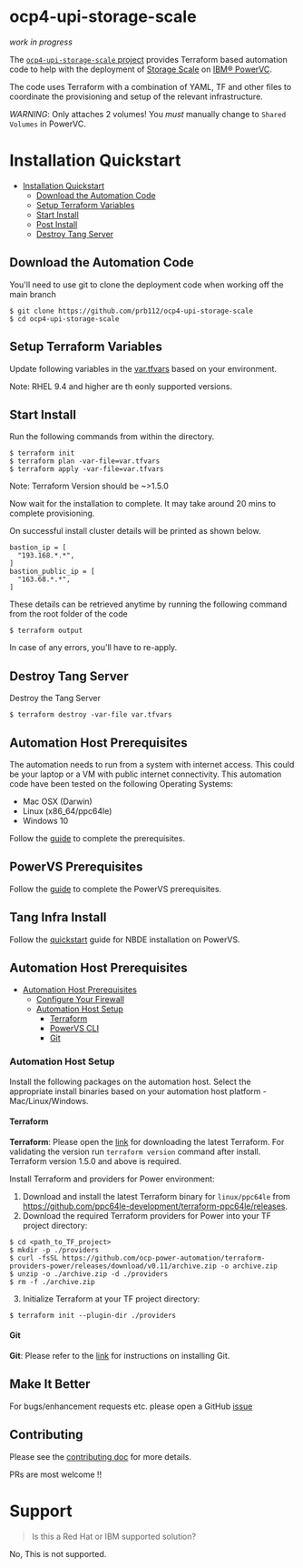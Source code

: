 # ocp4-upi-storage-scale

*work in progress*

The [`ocp4-upi-storage-scale` project](https://github.com/IBM/ocp4-upi-storage-scale) provides Terraform based automation code to help with the deployment of [Storage Scale](https://github.com/linux-system-roles/nbde_server) on [IBM® PowerVC](https://www.ibm.com/products/powervc).

The code uses Terraform with a combination of YAML, TF and other files to coordinate the provisioning and setup of the relevant infrastructure.

*WARNING*: Only attaches 2 volumes! You *must* manually change to `Shared Volumes` in PowerVC.

# Installation Quickstart

- [Installation Quickstart](#installation-quickstart)
    - [Download the Automation Code](#download-the-automation-code)
    - [Setup Terraform Variables](#setup-terraform-variables)
    - [Start Install](#start-install)
    - [Post Install](#post-install)
    - [Destroy Tang Server](#destroy-tang-server)

## Download the Automation Code

You'll need to use git to clone the deployment code when working off the main branch

```
$ git clone https://github.com/prb112/ocp4-upi-storage-scale
$ cd ocp4-upi-storage-scale
```

## Setup Terraform Variables

Update following variables in the [var.tfvars](../var.tfvars) based on your environment.

Note: RHEL 9.4 and higher are th eonly supported versions.

## Start Install

Run the following commands from within the directory.

```
$ terraform init
$ terraform plan -var-file=var.tfvars
$ terraform apply -var-file=var.tfvars
```

Note: Terraform Version should be ~>1.5.0

Now wait for the installation to complete. It may take around 20 mins to complete provisioning.

On successful install cluster details will be printed as shown below.

```
bastion_ip = [
  "193.168.*.*",
]
bastion_public_ip = [
  "163.68.*.*",
]
```

These details can be retrieved anytime by running the following command from the root folder of the code

```
$ terraform output
```

In case of any errors, you'll have to re-apply.

## Destroy Tang Server

Destroy the Tang Server

```
$ terraform destroy -var-file var.tfvars
```

## Automation Host Prerequisites

The automation needs to run from a system with internet access. This could be your laptop or a VM with public internet
connectivity. This automation code have been tested on the following Operating Systems:

- Mac OSX (Darwin)
- Linux (x86_64/ppc64le)
- Windows 10

Follow the [guide](docs/automation_host_prereqs.md) to complete the prerequisites.

## PowerVS Prerequisites

Follow the [guide](docs/prereqs_powervs.md) to complete the PowerVS prerequisites.

## Tang Infra Install

Follow the [quickstart](docs/quickstart.md) guide for NBDE installation on PowerVS.

## Automation Host Prerequisites

- [Automation Host Prerequisites](#automation-host-prerequisites)
    - [Configure Your Firewall](#configure-your-firewall)
    - [Automation Host Setup](#automation-host-setup)
        - [Terraform](#terraform)
        - [PowerVS CLI](#powervs-cli)
        - [Git](#git)

### Automation Host Setup

Install the following packages on the automation host. Select the appropriate install binaries based on your automation host platform - Mac/Linux/Windows.

#### Terraform

**Terraform**: Please open the [link](https://www.terraform.io/downloads) for downloading the latest Terraform. For validating the version run `terraform version` command after install. Terraform version 1.5.0 and above is required.

Install Terraform and providers for Power environment:

1. Download and install the latest Terraform binary for `linux/ppc64le`
   from https://github.com/ppc64le-development/terraform-ppc64le/releases.
2. Download the required Terraform providers for Power into your TF project directory:

```
$ cd <path_to_TF_project>
$ mkdir -p ./providers
$ curl -fsSL https://github.com/ocp-power-automation/terraform-providers-power/releases/download/v0.11/archive.zip -o archive.zip
$ unzip -o ./archive.zip -d ./providers
$ rm -f ./archive.zip
```

3. Initialize Terraform at your TF project directory:

```
$ terraform init --plugin-dir ./providers
``` 

#### Git

**Git**:  Please refer to the [link](https://git-scm.com/book/en/v2/Getting-Started-Installing-Git) for instructions on installing Git.

## Make It Better

For bugs/enhancement requests etc. please open a
GitHub [issue](https://github.com/ibm/powervs-tang-server-automation/issues)

## Contributing

Please see the [contributing doc](CONTRIBUTING.md) for more details.

PRs are most welcome !!

# Support

> Is this a Red Hat or IBM supported solution?

No, This is not supported.